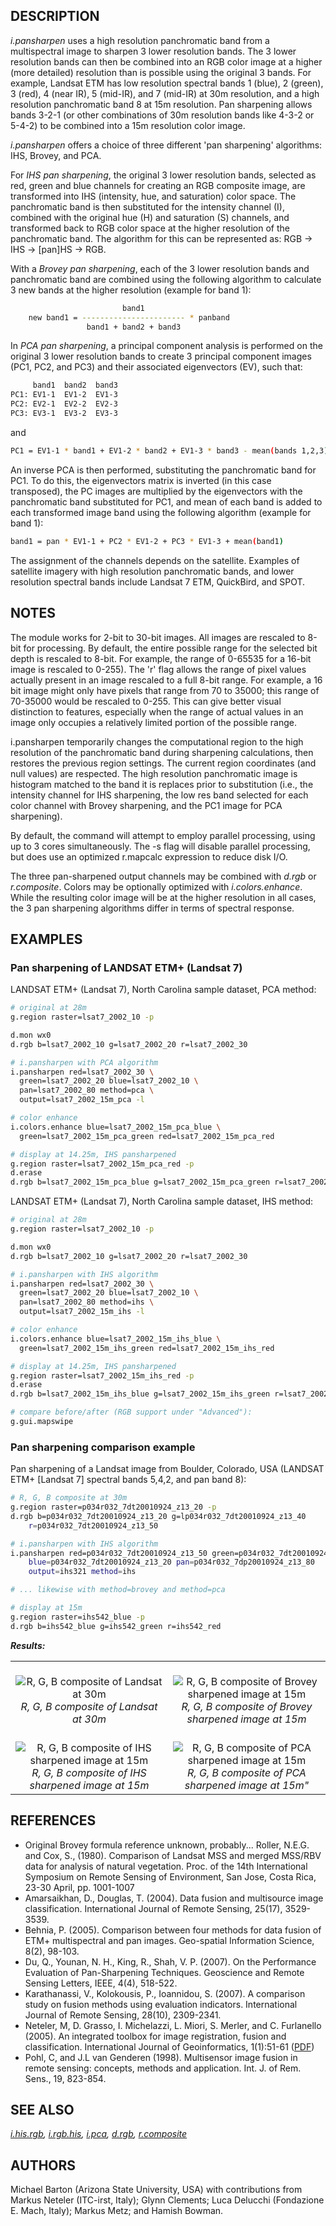 ## DESCRIPTION

*i.pansharpen* uses a high resolution panchromatic band from a
multispectral image to sharpen 3 lower resolution bands. The 3 lower
resolution bands can then be combined into an RGB color image at a
higher (more detailed) resolution than is possible using the original 3
bands. For example, Landsat ETM has low resolution spectral bands 1
(blue), 2 (green), 3 (red), 4 (near IR), 5 (mid-IR), and 7 (mid-IR) at
30m resolution, and a high resolution panchromatic band 8 at 15m
resolution. Pan sharpening allows bands 3-2-1 (or other combinations of
30m resolution bands like 4-3-2 or 5-4-2) to be combined into a 15m
resolution color image.

*i.pansharpen* offers a choice of three different 'pan sharpening'
algorithms: IHS, Brovey, and PCA.

For *IHS pan sharpening*, the original 3 lower resolution bands,
selected as red, green and blue channels for creating an RGB composite
image, are transformed into IHS (intensity, hue, and saturation) color
space. The panchromatic band is then substituted for the intensity
channel (I), combined with the original hue (H) and saturation (S)
channels, and transformed back to RGB color space at the higher
resolution of the panchromatic band. The algorithm for this can be
represented as: RGB -\> IHS -\> \[pan\]HS -\> RGB.

With a *Brovey pan sharpening*, each of the 3 lower resolution bands and
panchromatic band are combined using the following algorithm to
calculate 3 new bands at the higher resolution (example for band 1):

```bash
                         band1
    new band1 = ----------------------- * panband
                 band1 + band2 + band3
```

In *PCA pan sharpening*, a principal component analysis is performed on
the original 3 lower resolution bands to create 3 principal component
images (PC1, PC2, and PC3) and their associated eigenvectors (EV), such
that:

```bash
     band1  band2  band3
PC1: EV1-1  EV1-2  EV1-3
PC2: EV2-1  EV2-2  EV2-3
PC3: EV3-1  EV3-2  EV3-3
```

and

```bash
PC1 = EV1-1 * band1 + EV1-2 * band2 + EV1-3 * band3 - mean(bands 1,2,3)
```

An inverse PCA is then performed, substituting the panchromatic band for
PC1. To do this, the eigenvectors matrix is inverted (in this case
transposed), the PC images are multiplied by the eigenvectors with the
panchromatic band substituted for PC1, and mean of each band is added to
each transformed image band using the following algorithm (example for
band 1):

```bash
band1 = pan * EV1-1 + PC2 * EV1-2 + PC3 * EV1-3 + mean(band1)
```

The assignment of the channels depends on the satellite. Examples of
satellite imagery with high resolution panchromatic bands, and lower
resolution spectral bands include Landsat 7 ETM, QuickBird, and SPOT.

## NOTES

The module works for 2-bit to 30-bit images. All images are rescaled to
8-bit for processing. By default, the entire possible range for the
selected bit depth is rescaled to 8-bit. For example, the range of
0-65535 for a 16-bit image is rescaled to 0-255). The 'r' flag allows
the range of pixel values actually present in an image rescaled to a
full 8-bit range. For example, a 16 bit image might only have pixels
that range from 70 to 35000; this range of 70-35000 would be rescaled to
0-255. This can give better visual distinction to features, especially
when the range of actual values in an image only occupies a relatively
limited portion of the possible range.

i.pansharpen temporarily changes the computational region to the high
resolution of the panchromatic band during sharpening calculations, then
restores the previous region settings. The current region coordinates
(and null values) are respected. The high resolution panchromatic image
is histogram matched to the band it is replaces prior to substitution
(i.e., the intensity channel for IHS sharpening, the low res band
selected for each color channel with Brovey sharpening, and the PC1
image for PCA sharpening).

By default, the command will attempt to employ parallel processing,
using up to 3 cores simultaneously. The -s flag will disable parallel
processing, but does use an optimized r.mapcalc expression to reduce
disk I/O.

The three pan-sharpened output channels may be combined with *d.rgb* or
*r.composite*. Colors may be optionally optimized with
*i.colors.enhance*. While the resulting color image will be at the
higher resolution in all cases, the 3 pan sharpening algorithms differ
in terms of spectral response.

## EXAMPLES

### Pan sharpening of LANDSAT ETM+ (Landsat 7)

LANDSAT ETM+ (Landsat 7), North Carolina sample dataset, PCA method:

```bash
# original at 28m
g.region raster=lsat7_2002_10 -p

d.mon wx0
d.rgb b=lsat7_2002_10 g=lsat7_2002_20 r=lsat7_2002_30

# i.pansharpen with PCA algorithm
i.pansharpen red=lsat7_2002_30 \
  green=lsat7_2002_20 blue=lsat7_2002_10 \
  pan=lsat7_2002_80 method=pca \
  output=lsat7_2002_15m_pca -l

# color enhance
i.colors.enhance blue=lsat7_2002_15m_pca_blue \
  green=lsat7_2002_15m_pca_green red=lsat7_2002_15m_pca_red

# display at 14.25m, IHS pansharpened
g.region raster=lsat7_2002_15m_pca_red -p
d.erase
d.rgb b=lsat7_2002_15m_pca_blue g=lsat7_2002_15m_pca_green r=lsat7_2002_15m_pca_red
```

LANDSAT ETM+ (Landsat 7), North Carolina sample dataset, IHS method:

```bash
# original at 28m
g.region raster=lsat7_2002_10 -p

d.mon wx0
d.rgb b=lsat7_2002_10 g=lsat7_2002_20 r=lsat7_2002_30

# i.pansharpen with IHS algorithm
i.pansharpen red=lsat7_2002_30 \
  green=lsat7_2002_20 blue=lsat7_2002_10 \
  pan=lsat7_2002_80 method=ihs \
  output=lsat7_2002_15m_ihs -l

# color enhance
i.colors.enhance blue=lsat7_2002_15m_ihs_blue \
  green=lsat7_2002_15m_ihs_green red=lsat7_2002_15m_ihs_red

# display at 14.25m, IHS pansharpened
g.region raster=lsat7_2002_15m_ihs_red -p
d.erase
d.rgb b=lsat7_2002_15m_ihs_blue g=lsat7_2002_15m_ihs_green r=lsat7_2002_15m_ihs_red

# compare before/after (RGB support under "Advanced"):
g.gui.mapswipe
```

### Pan sharpening comparison example

Pan sharpening of a Landsat image from Boulder, Colorado, USA (LANDSAT
ETM+ \[Landsat 7\] spectral bands 5,4,2, and pan band 8):

```bash
# R, G, B composite at 30m
g.region raster=p034r032_7dt20010924_z13_20 -p
d.rgb b=p034r032_7dt20010924_z13_20 g=lp034r032_7dt20010924_z13_40
    r=p034r032_7dt20010924_z13_50

# i.pansharpen with IHS algorithm
i.pansharpen red=p034r032_7dt20010924_z13_50 green=p034r032_7dt20010924_z13_40
    blue=p034r032_7dt20010924_z13_20 pan=p034r032_7dp20010924_z13_80
    output=ihs321 method=ihs

# ... likewise with method=brovey and method=pca

# display at 15m
g.region raster=ihs542_blue -p
d.rgb b=ihs542_blue g=ihs542_green r=ihs542_red
```

***Results:***

<table data-border="1">
<colgroup>
<col style="width: 50%" />
<col style="width: 50%" />
</colgroup>
<tbody>
<tr class="odd">
<td style="text-align: center;"> <img
src="i_pansharpen_rgb_landsat542.jpg"
alt="R, G, B composite of Landsat at 30m" /><br />
<em>R, G, B composite of Landsat at 30m</em></td>
<td style="text-align: center;"> <img
src="i_pansharpen_rgb_brovey542.jpg"
alt="R, G, B composite of Brovey sharpened image at 15m" /><br />
<em>R, G, B composite of Brovey sharpened image at 15m</em></td>
</tr>
<tr class="even">
<td style="text-align: center;"> <img src="i_pansharpen_rgb_ihs542.jpg"
alt="R, G, B composite of IHS sharpened image at 15m" /><br />
<em>R, G, B composite of IHS sharpened image at 15m</em></td>
<td style="text-align: center;"> <img src="i_pansharpen_rgb_pca542.jpg"
alt="R, G, B composite of PCA sharpened image at 15m" /><br />
<em>R, G, B composite of PCA sharpened image at 15m"</em></td>
</tr>
</tbody>
</table>

## REFERENCES

- Original Brovey formula reference unknown, probably...
  Roller, N.E.G. and Cox, S., (1980). Comparison of Landsat MSS and
  merged MSS/RBV data for analysis of natural vegetation. Proc. of the
  14th International Symposium on Remote Sensing of Environment, San
  Jose, Costa Rica, 23-30 April, pp. 1001-1007
- Amarsaikhan, D., Douglas, T. (2004). Data fusion and multisource image
  classification. International Journal of Remote Sensing, 25(17),
  3529-3539.
- Behnia, P. (2005). Comparison between four methods for data fusion of
  ETM+ multispectral and pan images. Geo-spatial Information Science,
  8(2), 98-103.
- Du, Q., Younan, N. H., King, R., Shah, V. P. (2007). On the
  Performance Evaluation of Pan-Sharpening Techniques. Geoscience and
  Remote Sensing Letters, IEEE, 4(4), 518-522.
- Karathanassi, V., Kolokousis, P., Ioannidou, S. (2007). A comparison
  study on fusion methods using evaluation indicators. International
  Journal of Remote Sensing, 28(10), 2309-2341.
- Neteler, M, D. Grasso, I. Michelazzi, L. Miori, S. Merler, and C.
  Furlanello (2005). An integrated toolbox for image registration,
  fusion and classification. International Journal of Geoinformatics,
  1(1):51-61
  ([PDF](https://neteler.org/wp-content/uploads/neteler/papers/neteler2005_IJG_051-061_draft.pdf))
- Pohl, C, and J.L van Genderen (1998). Multisensor image fusion in
  remote sensing: concepts, methods and application. Int. J. of Rem.
  Sens., 19, 823-854.

## SEE ALSO

*[i.his.rgb](i.his.rgb.md), [i.rgb.his](i.rgb.his.md),
[i.pca](i.pca.md), [d.rgb](d.rgb.md), [r.composite](r.composite.md)*

## AUTHORS

Michael Barton (Arizona State University, USA)
with contributions from Markus Neteler (ITC-irst, Italy); Glynn
Clements; Luca Delucchi (Fondazione E. Mach, Italy); Markus Metz; and
Hamish Bowman.
